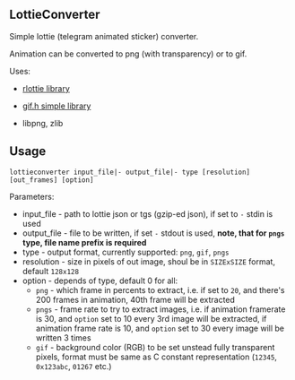 ## LottieConverter
Simple lottie (telegram animated sticker) converter.

Animation can be converted to png (with transparency) or to gif.

Uses:

*  [rlottie library](https://github.com/Samsung/rlottie "Samsung/rlottie")

*  [gif.h simple library](https://github.com/WohlSoft/LunaLua/blob/master/LunaDll/libs/gif-h/gif.h)

*  libpng, zlib

## Usage
`lottieconverter input_file|- output_file|- type [resolution] [out_frames] [option]`

Parameters:

* input_file - path to lottie json or tgs (gzip-ed json), if set to `-` stdin is used
* output_file - file to be written, if set `-` stdout is used, **note, that for `pngs` type, file name prefix is required**
* type - output format, currently supported: `png`, `gif`, `pngs`
* resolution - size in pixels of out image, shoul be in `SIZExSIZE` format, default `128x128`
* option - depends of type, default 0 for all:
    * `png` - which frame in percents to extract, i.e. if set to `20`, and there's 200 frames in animation, 40th frame will be extracted
    * `pngs` - frame rate to try to extract images, i.e. if animation framerate is 30, and `option` set to 10 every 3rd image will be extracted,
    if animation frame rate is 10, and `option` set to 30 every image will be written 3 times
    * `gif` - background color (RGB) to be set unstead fully transparent pixels, format must be same as C constant representation (`12345`, `0x123abc`, `01267` etc.)

